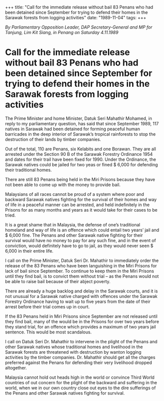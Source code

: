 +++ 
title: "Call for the immediate release without bail 83 Penans who had been detained since September for trying to defend their homes in the Sarawak forests from logging activities"
date: "1989-11-04"
tags:
+++

_By Parliamentary Opposition Leader, DAP Secretary-General and MP for Tanjung, Lim Kit Siang, in Penang on Saturday 4.11.1989_

# Call for the immediate release without bail 83 Penans who had been detained since September for trying to defend their homes in the Sarawak forests from logging activities

The Prime Minister and home Minister, Datuk Seri Mahathir Mohamed, in reply to my parliamentary question, has said that since September 1989, 117 natives in Sarawak had been detained for forming peaceful human barricades in the deep interior of Sarawak’s tropical rainforests to stop the destruction of their lands by timber companies.</u>

Out of the total, 110 are Penans, six Kelabits and one Borawan. They are all arrested under the Section 90 B of the Sarawak Forestry Ordinance 1954 and dates for their trail have been fixed for 1990. Under the Ordinance, the Sarawak natives could be jailed for two yeas or fined $ 6,000 for defending their traditional homes.

There are still 83 Penans being held in the Miri Prisons because they have not been able to come up with the money to provide bail.

Malaysians of all races cannot be proud of a system where poor and backward Sarawak natives fighting for the survival of their homes and way of life in a peaceful manner can be arrested, and held indefinitely in the Prisons for as many months and years as it would take for their cases to be tried.

It is a great shame that in Malaysia, the defense of one’s traditional homeland and way of life is an offence which could entail two years’ jail and $ 6,000 fine. The Penans and other Sarawak native fighting for their survival would have no money to pay for any such fine, and in the event of conviction, would definitely have to go to jail, as they would never seen $ 6,000 in their entire life.

I call on the Prime Minister, Datuk Seri Dr. Mahathir to immediately order the release of the 83 Penans who have been languishing in the Miri Prisons for lack of bail since September. To continue to keep them in the Miri Prisons until they find bail, is to convict them without trial – as the Penans would not be able to raise bail because of their abject poverty.

There are already a huge backlog and delay in the Sarawak courts, and it is not unusual for a Sarawak native charged with offences under the Sarawak Forestry Ordinance having to wait up to five years from the date of their arrest before their trial comes up in court.

If the 83 Penans held in Miri Prisons since September are not released until they find bail, many of the would be in the Prisons for over two years before they stand trial, for an offence which provides a maximum of two years jail sentence. This would be most scandalous.

I call on Datuk Seri Dr. Mahathir to intervene in the plight of the Penans and other Sarawak natives whose traditional homes and livelihood in the Sarawak forests are threatened with destruction by wanton logging activities by the timber companies. Dr. Mahathir should get all the charges preferred against the Penans for defending their very livelihood dropped altogether.

Malaysia cannot hold out heads high in the world or convince Third World countries of out concern for the plight of the backward and suffering in the world, when we in our own country close out eyes to the dire sufferings of the Penans and other Sarawak natives fighting for survival.
 
